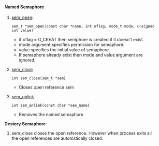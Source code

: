 #### Named Semaphore

1. [sem_open](http://man7.org/linux/man-pages/man3/sem_open.3.html):  
    ```
    sem_t *sem_open(const char *name, int oflag, mode_t mode, unsigned int value)
    ```
    - if oflag = O_CREAT then semphore is created if it doesn't exist.
    - mode argument specifies permission for semaphore.
    - value specifies the initial value of semaphore.
    - If semaphore already exist then mode and value argument are ignored.
     
2. [sem_close](http://man7.org/linux/man-pages/man3/sem_close.3.html)
    ```
    int sem_close(sem_t *sem)
    ```
    - Closes open reference sem
  
3. [sem_unlink](http://man7.org/linux/man-pages/man3/sem_unlink.3.html)
    ```
    int sem_unlink(const char *sem_name)
    ```
    
    - Removes the named semaphore. 
 
 **Destory Semaphore**:
  1. sem_close closes the open reference. However when process exits all the open references are automatically closed.
